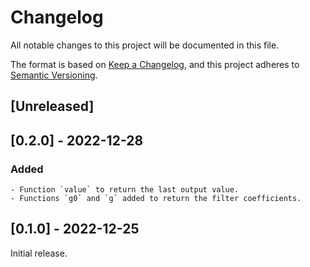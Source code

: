 # Changelog

All notable changes to this project will be documented in this file.

The format is based on [Keep a Changelog](https://keepachangelog.com/en/1.0.0/),
and this project adheres to [Semantic Versioning](https://semver.org/spec/v2.0.0.html).

## [Unreleased]

## [0.2.0] - 2022-12-28

### Added

    - Function `value` to return the last output value.
    - Functions `g0` and `g` added to return the filter coefficients.

## [0.1.0] - 2022-12-25

Initial release.
